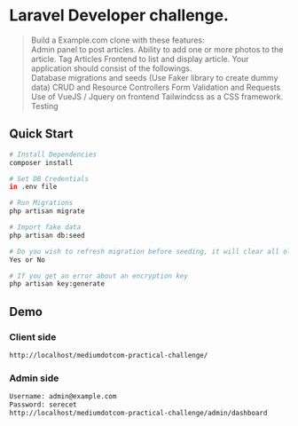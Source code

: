   

# Laravel Developer challenge.

> Build a Example.com clone with these features:  
Admin panel to post articles. 
Ability to add one or more photos to the article. 
Tag Articles Frontend to list and display article. 
Your application should consist of the followings.  
Database migrations and seeds (Use Faker library to create dummy data) 
CRUD and Resource Controllers 
Form Validation and Requests 
Use of VueJS / Jquery on frontend 
Tailwindcss as a CSS framework. 
Testing

## Quick Start

``` bash
# Install Dependencies
composer install

# Set DB Credentials 
in .env file

# Run Migrations
php artisan migrate

# Import fake data
php artisan db:seed

# Do you wish to refresh migration before seeding, it will clear all old data if exist? 
Yes or No

# If you get an error about an encryption key
php artisan key:generate
```

## Demo

### Client side
``` bash
http://localhost/mediumdotcom-practical-challenge/
```
### Admin side
``` bash
Username: admin@example.com
Password: serecet
http://localhost/mediumdotcom-practical-challenge/admin/dashboard
```
